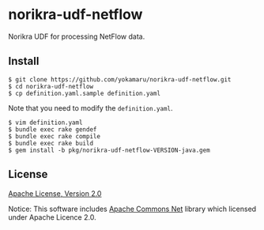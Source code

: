 # norikra-udf-netflow

Norikra UDF for processing NetFlow data.

## Install

```
$ git clone https://github.com/yokamaru/norikra-udf-netflow.git
$ cd norikra-udf-netflow
$ cp definition.yaml.sample definition.yaml
```

Note that you need to modify the `definition.yaml`.

```
$ vim definition.yaml
$ bundle exec rake gendef
$ bundle exec rake compile
$ bundle exec rake build
$ gem install -b pkg/norikra-udf-netflow-VERSION-java.gem
```

## License

[Apache License, Version 2.0](http://www.apache.org/licenses/LICENSE-2.0)

Notice: This software includes [Apache Commons Net](http://commons.apache.org/proper/commons-net/) library which licensed under Apache Licence 2.0.
